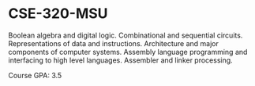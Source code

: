 # CSE-320-MSU
Boolean algebra and digital logic. Combinational and sequential circuits. Representations of data and instructions. Architecture and major components of computer systems. Assembly language programming and interfacing to high level languages. Assembler and linker processing.

Course GPA: 3.5

